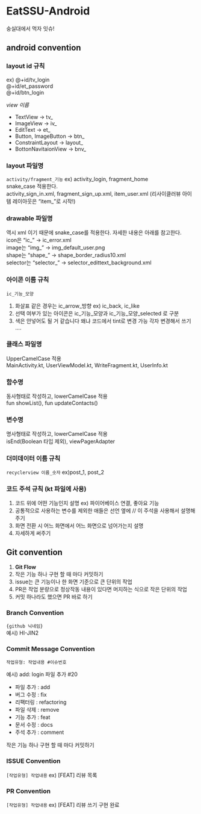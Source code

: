 # EatSSU-Android
숭실대에서 먹자 잇슈!

## android convention

### layout id 규칙
ex)
@+id/tv_login  
@+id/et_password  
@+id/btn_login  

_view 이름_
  - TextView -> tv_
  - ImageView -> iv_
  - EditText -> et_
  - Button, ImageButton -> btn_ 
  - ConstraintLayout -> layout_
  - BottonNavitaionView -> bnv_

### layout 파일명

`activity/fragment_기능` ex) activity_login, fragment_home  
snake_case 적용한다.  
activity_sign_in.xml, fragment_sign_up.xml, item_user.xml (리사이클러뷰 아이템 레이아웃은 “item_”로 시작!)  

### drawable 파일명
역시 xml 이기 때문에 snake_case를 적용한다. 자세한 내용은 아래를 참고한다.  
icon은 “ic_” -> ic_error.xml  
image는 “img_” -> img_default_user.png  
shape는 “shape_” -> shape_border_radius10.xml  
selector는 “selector_” -> selector_edittext_background.xml  

### 아이콘 이름 규칙
`ic_기능_모양`  
1. 화살표 같은 경우는 ic_arrow_방향 ex) ic_back, ic_like  
2. 선택 여부가 있는 아이콘은 ic_기능_모양과 ic_기능_모양_selected 로 구분  
3. 색은 안넣어도 될 거 같습니다 왜냐 코드에서 tint로 변경 가능 각자 변경해서 쓰기 ....  



### 클래스 파일명
UpperCamelCase 적용  
MainActivity.kt, UserViewModel.kt, WriteFragment.kt, UserInfo.kt  
### 함수명
동사형태로 작성하고, lowerCamelCase 적용  
fun showList(), fun updateContacts()  
### 변수명
명사형태로 작성하고, lowerCamelCase 적용  
isEnd(Boolean 타입 제외), viewPagerAdapter  

### 더미데이터 이름 규칙
`recyclerview 이름_숫자` ex)post_1, post_2


### 코드 주석 규칙 (kt 파일에 사용)

1. 코드 위에 어떤 기능인지 설명 ex) 파이어베이스 연결, 좋아요 기능  
2. 공통적으로 사용하는 변수를 제외한 애들은 선언 옆에 // 이 주석을 사용해서 설명해주기  
3. 화면 전환 시 어느 화면에서 어느 화면으로 넘어가는지 설명  
4. 자세하게 써주기  


## Git convention

1. **Git Flow**
1. 작은 기능 하나 구현 할 때 마다 커밋하기  
2. issue는 큰 기능이나 한 화면 기준으로 큰 단위의 작업
3. PR은 작업 분량으로 정상작동 내용이 있다면 머지하는 식으로 작은 단위의 작업
4. 커밋 하나라도 했으면 PR 바로 하기

### Branch Convention
`{github 닉네임}`  
예시) HI-JIN2

### Commit Message Convention
`작업유형: 작업내용 #이슈번호`

예시) add: login 파일 추가 #20

- 파일 추가 : add
- 버그 수정 : fix
- 리팩터링 : refactoring
- 파일 삭제 : remove
- 기능 추가 : feat
- 문서 수정 : docs
- 주석 추가 : comment  

작은 기능 하나 구현 할 때 마다 커밋하기


### ISSUE Convention
`[작업유형] 작업내용`
ex) [FEAT] 리뷰 목록 

### PR Convention
`[작업유형] 작업내용`
ex) [FEAT] 리뷰 쓰기 구현 완료  

